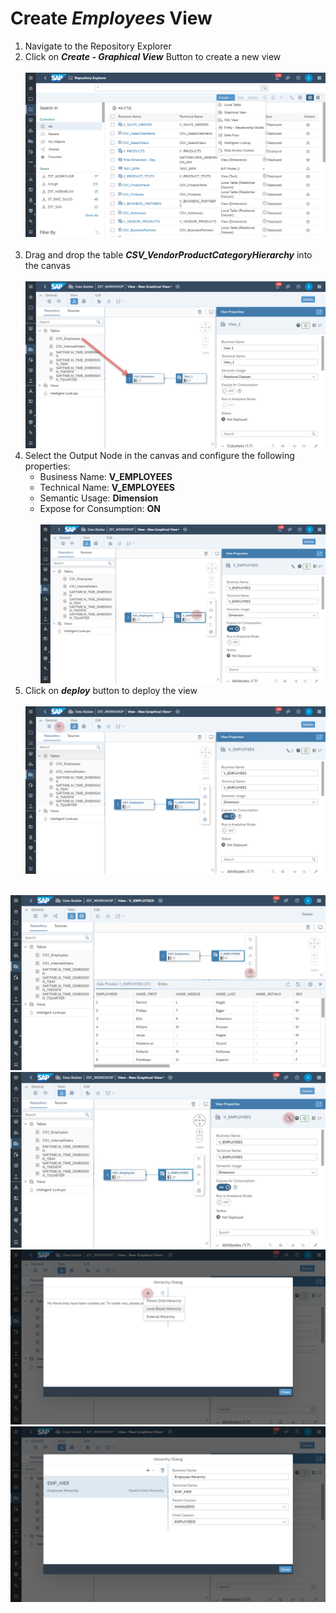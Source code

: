 # Create <i>Employees</i> View

1. Navigate to the Repository Explorer
2. Click on <b><i>Create - Graphical View</i></b> Button to create a new view
  <br><br>![](/exercises/ex2/images/create_in_repository_explorer.png)<br><br>
3. Drag and drop the table <b><i>CSV_VendorProductCategoryHierarchy</i></b> into the canvas
  <br><br>![](../images/create_employee_dimension_02.png)
4. Select the Output Node in the canvas and configure the following properties:
    - Business Name: <b>V_EMPLOYEES</b>
    - Technical Name: <b>V_EMPLOYEES</b>
    - Semantic Usage: <b>Dimension</b>
    - Expose for Consumption: <b>ON</b>
    <br><br>![](../images/create_employee_dimension_03.png)
 10. Click on <b><i>deploy</i></b> button to deploy the view
  <br><br>![](/exercises/ex4/images/create_employee_dimension_08.png)


<br>![](/exercises/ex4/images/create_employee_dimension_10.png)
<br>![](/exercises/ex4/images/create_employee_dimension_04.png)
<br>![](/exercises/ex4/images/create_employee_dimension_05.png)
<br>![](/exercises/ex4/images/create_employee_dimension_06.png)


